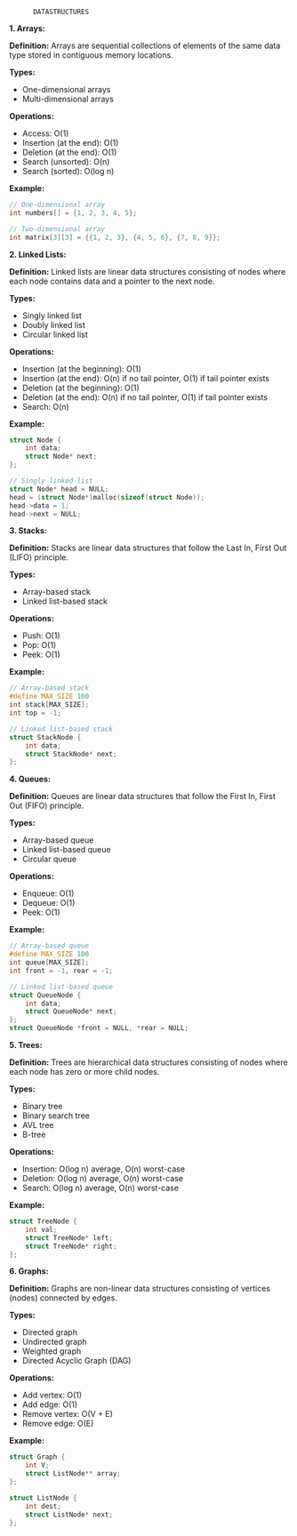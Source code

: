           DATASTRUCTURES
**1. Arrays:**

**Definition:** Arrays are sequential collections of elements of the same data type stored in contiguous memory locations.

**Types:**
- One-dimensional arrays
- Multi-dimensional arrays

**Operations:**
- Access: O(1)
- Insertion (at the end): O(1)
- Deletion (at the end): O(1)
- Search (unsorted): O(n)
- Search (sorted): O(log n)

**Example:** 
```c
// One-dimensional array
int numbers[] = {1, 2, 3, 4, 5};

// Two-dimensional array
int matrix[3][3] = {{1, 2, 3}, {4, 5, 6}, {7, 8, 9}};
```

**2. Linked Lists:**

**Definition:** Linked lists are linear data structures consisting of nodes where each node contains data and a pointer to the next node.

**Types:**
- Singly linked list
- Doubly linked list
- Circular linked list

**Operations:**
- Insertion (at the beginning): O(1)
- Insertion (at the end): O(n) if no tail pointer, O(1) if tail pointer exists
- Deletion (at the beginning): O(1)
- Deletion (at the end): O(n) if no tail pointer, O(1) if tail pointer exists
- Search: O(n)

**Example:** 
```c
struct Node {
    int data;
    struct Node* next;
};

// Singly linked list
struct Node* head = NULL;
head = (struct Node*)malloc(sizeof(struct Node));
head->data = 1;
head->next = NULL;
```

**3. Stacks:**

**Definition:** Stacks are linear data structures that follow the Last In, First Out (LIFO) principle.

**Types:**
- Array-based stack
- Linked list-based stack

**Operations:**
- Push: O(1)
- Pop: O(1)
- Peek: O(1)

**Example:** 
```c
// Array-based stack
#define MAX_SIZE 100
int stack[MAX_SIZE];
int top = -1;

// Linked list-based stack
struct StackNode {
    int data;
    struct StackNode* next;
};
```

**4. Queues:**

**Definition:** Queues are linear data structures that follow the First In, First Out (FIFO) principle.

**Types:**
- Array-based queue
- Linked list-based queue
- Circular queue

**Operations:**
- Enqueue: O(1)
- Dequeue: O(1)
- Peek: O(1)

**Example:** 
```c
// Array-based queue
#define MAX_SIZE 100
int queue[MAX_SIZE];
int front = -1, rear = -1;

// Linked list-based queue
struct QueueNode {
    int data;
    struct QueueNode* next;
};
struct QueueNode *front = NULL, *rear = NULL;
```

**5. Trees:**

**Definition:** Trees are hierarchical data structures consisting of nodes where each node has zero or more child nodes.

**Types:**
- Binary tree
- Binary search tree
- AVL tree
- B-tree

**Operations:**
- Insertion: O(log n) average, O(n) worst-case
- Deletion: O(log n) average, O(n) worst-case
- Search: O(log n) average, O(n) worst-case

**Example:** 
```c
struct TreeNode {
    int val;
    struct TreeNode* left;
    struct TreeNode* right;
};
```

**6. Graphs:**

**Definition:** Graphs are non-linear data structures consisting of vertices (nodes) connected by edges.

**Types:**
- Directed graph
- Undirected graph
- Weighted graph
- Directed Acyclic Graph (DAG)

**Operations:**
- Add vertex: O(1)
- Add edge: O(1)
- Remove vertex: O(V + E)
- Remove edge: O(E)

**Example:** 
```c
struct Graph {
    int V;
    struct ListNode** array;
};

struct ListNode {
    int dest;
    struct ListNode* next;
};

